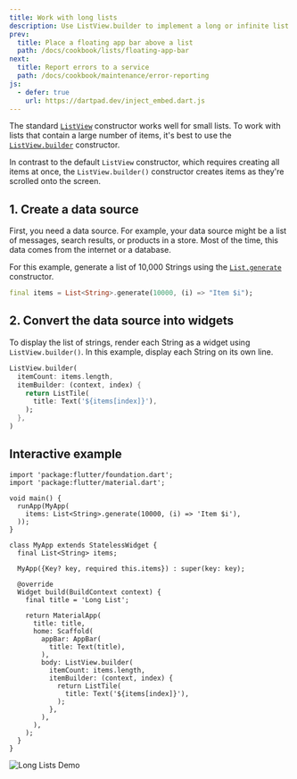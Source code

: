 ```yaml
---
title: Work with long lists
description: Use ListView.builder to implement a long or infinite list.
prev:
  title: Place a floating app bar above a list
  path: /docs/cookbook/lists/floating-app-bar
next:
  title: Report errors to a service
  path: /docs/cookbook/maintenance/error-reporting
js:
  - defer: true
    url: https://dartpad.dev/inject_embed.dart.js
---
```


<?code-excerpt path-base="cookbook/lists/long_lists/"?>

The standard [`ListView`][] constructor works well
for small lists. To work with lists that contain
a large number of items, it's best to use the
[`ListView.builder`][] constructor.

In contrast to the default `ListView` constructor, which requires
creating all items at once, the `ListView.builder()` constructor
creates items as they're scrolled onto the screen.

## 1. Create a data source

First, you need a data source. For example, your data source
might be a list of messages, search results, or products in a store.
Most of the time, this data comes from the internet or a database.

For this example, generate a list of 10,000 Strings using the
[`List.generate`][] constructor.

<!-- skip -->
```dart
final items = List<String>.generate(10000, (i) => "Item $i");
```

## 2. Convert the data source into widgets

To display the list of strings, render each String as a widget
using `ListView.builder()`.
In this example, display each String on its own line.

<?code-excerpt "lib/main.dart (ListView)" replace="/^body: //g;/,$//g"?>
```dart
ListView.builder(
  itemCount: items.length,
  itemBuilder: (context, index) {
    return ListTile(
      title: Text('${items[index]}'),
    );
  },
)
```

## Interactive example

<?code-excerpt "lib/main.dart"?>
```run-dartpad:theme-light:mode-flutter:run-true:width-100%:height-600px:split-60:ga_id-interactive_example:null_safety-true
import 'package:flutter/foundation.dart';
import 'package:flutter/material.dart';

void main() {
  runApp(MyApp(
    items: List<String>.generate(10000, (i) => 'Item $i'),
  ));
}

class MyApp extends StatelessWidget {
  final List<String> items;

  MyApp({Key? key, required this.items}) : super(key: key);

  @override
  Widget build(BuildContext context) {
    final title = 'Long List';

    return MaterialApp(
      title: title,
      home: Scaffold(
        appBar: AppBar(
          title: Text(title),
        ),
        body: ListView.builder(
          itemCount: items.length,
          itemBuilder: (context, index) {
            return ListTile(
              title: Text('${items[index]}'),
            );
          },
        ),
      ),
    );
  }
}
```

<noscript>
  <img src="/images/cookbook/long-lists.gif" alt="Long Lists Demo" class="site-mobile-screenshot" />
</noscript>



[`List.generate`]: {{site.api}}/flutter/dart-core/List/List.generate.html
[`ListView`]: {{site.api}}/flutter/widgets/ListView-class.html
[`ListView.builder`]: {{site.api}}/flutter/widgets/ListView/ListView.builder.html
